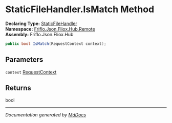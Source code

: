 ﻿<!--  
  <auto-generated>   
    The contents of this file were generated by a tool.  
    Changes to this file may be list if the file is regenerated  
  </auto-generated>   
-->

# StaticFileHandler.IsMatch Method

**Declaring Type:** [StaticFileHandler](../index.md)  
**Namespace:** [Friflo.Json.Fliox.Hub.Remote](../../index.md)  
**Assembly:** Friflo.Json.Fliox.Hub

```csharp
public bool IsMatch(RequestContext context);
```

## Parameters

`context`  [RequestContext](../../RequestContext/index.md)

## Returns

bool

___

*Documentation generated by [MdDocs](https://github.com/ap0llo/mddocs)*
